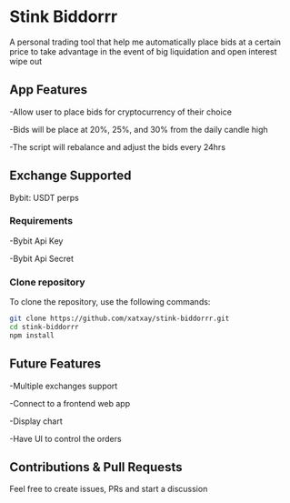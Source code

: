 # Stink Biddorrr

A personal trading tool that help me automatically place bids at a certain price to take advantage in the event of big liquidation and open interest wipe out

## App Features

-Allow user to place bids for cryptocurrency of their choice

-Bids will be place at 20%, 25%, and 30% from the daily candle high

-The script will rebalance and adjust the bids every 24hrs

## Exchange Supported

Bybit: USDT perps

### Requirements

-Bybit Api Key

-Bybit Api Secret

### Clone repository

To clone the repository, use the following commands:

```sh
git clone https://github.com/xatxay/stink-biddorrr.git
cd stink-biddorrr
npm install
```

## Future Features

-Multiple exchanges support

-Connect to a frontend web app

-Display chart

-Have UI to control the orders

## Contributions & Pull Requests

Feel free to create issues, PRs and start a discussion
